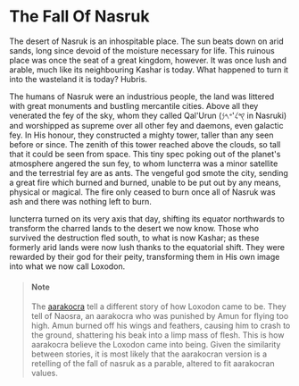 # The Fall Of Nasruk

The desert of Nasruk is an inhospitable place. The sun beats down on arid sands, long since devoid of the moisture necessary for life. This ruinous place was once the seat of a great kingdom, however. It was once lush and arable, much like its neighbouring Kashar is today. What happened to turn it into the wasteland it is today? Hubris.

The humans of Nasruk were an industrious people, the land was littered with great monuments and bustling mercantile cities. Above all they venerated the fey of the sky, whom they called Qal'Urun (𐤒𐤋'𐤏𐤓𐤍 in Nasruki) and worshipped as supreme over all other fey and daemons, even galactic fey. In His honour, they constructed a mighty tower, taller than any seen before or since. The zenith of this tower reached above the clouds, so tall that it could be seen from space. This tiny spec poking out of the planet's atmosphere angered the sun fey, to whom Iuncterra was a minor satellite and the terrestrial fey are as ants. The vengeful god smote the city, sending a great fire which burned and burned, unable to be put out by any means, physical or magical. The fire only ceased to burn once all of Nasruk was ash and there was nothing left to burn.

Iuncterra turned on its very axis that day, shifting its equator northwards to transform the charred lands to the desert we now know. Those who survived the destruction fled south, to what is now Kashar; as these formerly arid lands were now lush thanks to the equatorial shift. They were rewarded by their god for their peity, transforming them in His own image into what we now call Loxodon. 

> #### Note
> The [aarakocra](/lore/species/aarakocra.md) tell a different story of how Loxodon came to be. They tell of Naosra, an aarakocra who was punished by Amun for flying too high. Amun burned off his wings and feathers, causing him to crash to the ground, shattering his beak into a limp mass of flesh. This is how aarakocra believe the Loxodon came into being. Given the similarity between stories, it is most likely that the aarakocran version is a retelling of the fall of nasruk as a parable, altered to fit aarakocran values.